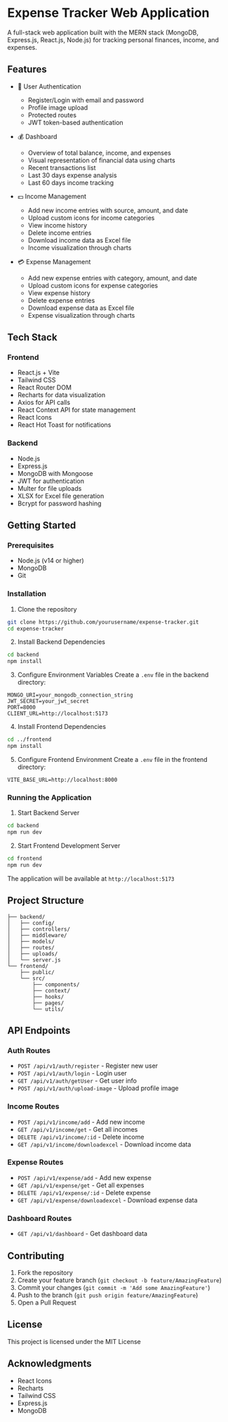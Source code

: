 # Expense Tracker Web Application

A full-stack web application built with the MERN stack (MongoDB, Express.js, React.js, Node.js) for tracking personal finances, income, and expenses.

## Features

- 🔐 User Authentication
  - Register/Login with email and password
  - Profile image upload
  - Protected routes
  - JWT token-based authentication

- 💰 Dashboard
  - Overview of total balance, income, and expenses
  - Visual representation of financial data using charts
  - Recent transactions list
  - Last 30 days expense analysis
  - Last 60 days income tracking

- 💵 Income Management
  - Add new income entries with source, amount, and date
  - Upload custom icons for income categories
  - View income history
  - Delete income entries
  - Download income data as Excel file
  - Income visualization through charts

- 💳 Expense Management
  - Add new expense entries with category, amount, and date
  - Upload custom icons for expense categories
  - View expense history
  - Delete expense entries
  - Download expense data as Excel file
  - Expense visualization through charts

## Tech Stack

### Frontend
- React.js + Vite
- Tailwind CSS
- React Router DOM
- Recharts for data visualization
- Axios for API calls
- React Context API for state management
- React Icons
- React Hot Toast for notifications

### Backend
- Node.js
- Express.js
- MongoDB with Mongoose
- JWT for authentication
- Multer for file uploads
- XLSX for Excel file generation
- Bcrypt for password hashing

## Getting Started

### Prerequisites
- Node.js (v14 or higher)
- MongoDB
- Git

### Installation

1. Clone the repository
```bash
git clone https://github.com/yourusername/expense-tracker.git
cd expense-tracker
```

2. Install Backend Dependencies
```bash
cd backend
npm install
```

3. Configure Environment Variables
Create a `.env` file in the backend directory:
```env
MONGO_URI=your_mongodb_connection_string
JWT_SECRET=your_jwt_secret
PORT=8000
CLIENT_URL=http://localhost:5173
```

4. Install Frontend Dependencies
```bash
cd ../frontend
npm install
```

5. Configure Frontend Environment
Create a `.env` file in the frontend directory:
```env
VITE_BASE_URL=http://localhost:8000
```

### Running the Application

1. Start Backend Server
```bash
cd backend
npm run dev
```

2. Start Frontend Development Server
```bash
cd frontend
npm run dev
```

The application will be available at `http://localhost:5173`

## Project Structure

```
├── backend/
│   ├── config/
│   ├── controllers/
│   ├── middleware/
│   ├── models/
│   ├── routes/
│   ├── uploads/
│   └── server.js
└── frontend/
    ├── public/
    └── src/
        ├── components/
        ├── context/
        ├── hooks/
        ├── pages/
        └── utils/
```

## API Endpoints

### Auth Routes
- `POST /api/v1/auth/register` - Register new user
- `POST /api/v1/auth/login` - Login user
- `GET /api/v1/auth/getUser` - Get user info
- `POST /api/v1/auth/upload-image` - Upload profile image

### Income Routes
- `POST /api/v1/income/add` - Add new income
- `GET /api/v1/income/get` - Get all incomes
- `DELETE /api/v1/income/:id` - Delete income
- `GET /api/v1/income/downloadexcel` - Download income data

### Expense Routes
- `POST /api/v1/expense/add` - Add new expense
- `GET /api/v1/expense/get` - Get all expenses
- `DELETE /api/v1/expense/:id` - Delete expense
- `GET /api/v1/expense/downloadexcel` - Download expense data

### Dashboard Routes
- `GET /api/v1/dashboard` - Get dashboard data

## Contributing

1. Fork the repository
2. Create your feature branch (`git checkout -b feature/AmazingFeature`)
3. Commit your changes (`git commit -m 'Add some AmazingFeature'`)
4. Push to the branch (`git push origin feature/AmazingFeature`)
5. Open a Pull Request

## License

This project is licensed under the MIT License

## Acknowledgments

- React Icons
- Recharts
- Tailwind CSS
- Express.js
- MongoDB